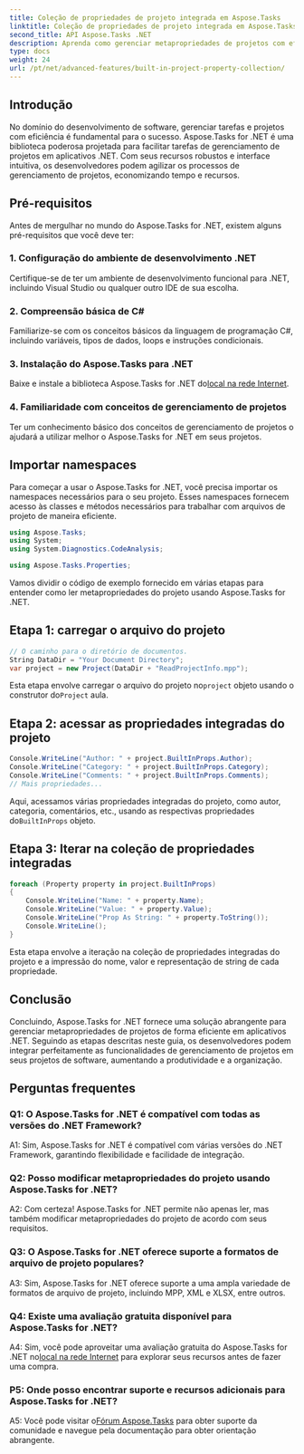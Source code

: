 ```yaml
---
title: Coleção de propriedades de projeto integrada em Aspose.Tasks
linktitle: Coleção de propriedades de projeto integrada em Aspose.Tasks
second_title: API Aspose.Tasks .NET
description: Aprenda como gerenciar metapropriedades de projetos com eficiência em aplicativos .NET usando Aspose.Tasks. Leia, modifique e itere propriedades sem esforço.
type: docs
weight: 24
url: /pt/net/advanced-features/built-in-project-property-collection/
---
```

## Introdução

No domínio do desenvolvimento de software, gerenciar tarefas e projetos com eficiência é fundamental para o sucesso. Aspose.Tasks for .NET é uma biblioteca poderosa projetada para facilitar tarefas de gerenciamento de projetos em aplicativos .NET. Com seus recursos robustos e interface intuitiva, os desenvolvedores podem agilizar os processos de gerenciamento de projetos, economizando tempo e recursos.

## Pré-requisitos

Antes de mergulhar no mundo do Aspose.Tasks for .NET, existem alguns pré-requisitos que você deve ter:

### 1. Configuração do ambiente de desenvolvimento .NET

Certifique-se de ter um ambiente de desenvolvimento funcional para .NET, incluindo Visual Studio ou qualquer outro IDE de sua escolha.

### 2. Compreensão básica de C#

Familiarize-se com os conceitos básicos da linguagem de programação C#, incluindo variáveis, tipos de dados, loops e instruções condicionais.

### 3. Instalação do Aspose.Tasks para .NET

Baixe e instale a biblioteca Aspose.Tasks for .NET do[local na rede Internet](https://releases.aspose.com/tasks/net/).

### 4. Familiaridade com conceitos de gerenciamento de projetos

Ter um conhecimento básico dos conceitos de gerenciamento de projetos o ajudará a utilizar melhor o Aspose.Tasks for .NET em seus projetos.

## Importar namespaces

Para começar a usar o Aspose.Tasks for .NET, você precisa importar os namespaces necessários para o seu projeto. Esses namespaces fornecem acesso às classes e métodos necessários para trabalhar com arquivos de projeto de maneira eficiente.

```csharp
using Aspose.Tasks;
using System;
using System.Diagnostics.CodeAnalysis;

using Aspose.Tasks.Properties;

```

Vamos dividir o código de exemplo fornecido em várias etapas para entender como ler metapropriedades do projeto usando Aspose.Tasks for .NET.

## Etapa 1: carregar o arquivo do projeto

```csharp
// O caminho para o diretório de documentos.
String DataDir = "Your Document Directory";
var project = new Project(DataDir + "ReadProjectInfo.mpp");
```

 Esta etapa envolve carregar o arquivo do projeto no`project` objeto usando o construtor do`Project` aula.

## Etapa 2: acessar as propriedades integradas do projeto

```csharp
Console.WriteLine("Author: " + project.BuiltInProps.Author);
Console.WriteLine("Category: " + project.BuiltInProps.Category);
Console.WriteLine("Comments: " + project.BuiltInProps.Comments);
// Mais propriedades...
```

 Aqui, acessamos várias propriedades integradas do projeto, como autor, categoria, comentários, etc., usando as respectivas propriedades do`BuiltInProps` objeto.

## Etapa 3: Iterar na coleção de propriedades integradas

```csharp
foreach (Property property in project.BuiltInProps)
{
    Console.WriteLine("Name: " + property.Name);
    Console.WriteLine("Value: " + property.Value);
    Console.WriteLine("Prop As String: " + property.ToString());
    Console.WriteLine();
}
```

Esta etapa envolve a iteração na coleção de propriedades integradas do projeto e a impressão do nome, valor e representação de string de cada propriedade.

## Conclusão

Concluindo, Aspose.Tasks for .NET fornece uma solução abrangente para gerenciar metapropriedades de projetos de forma eficiente em aplicativos .NET. Seguindo as etapas descritas neste guia, os desenvolvedores podem integrar perfeitamente as funcionalidades de gerenciamento de projetos em seus projetos de software, aumentando a produtividade e a organização.

## Perguntas frequentes

### Q1: O Aspose.Tasks for .NET é compatível com todas as versões do .NET Framework?

A1: Sim, Aspose.Tasks for .NET é compatível com várias versões do .NET Framework, garantindo flexibilidade e facilidade de integração.

### Q2: Posso modificar metapropriedades do projeto usando Aspose.Tasks for .NET?

A2: Com certeza! Aspose.Tasks for .NET permite não apenas ler, mas também modificar metapropriedades do projeto de acordo com seus requisitos.

### Q3: O Aspose.Tasks for .NET oferece suporte a formatos de arquivo de projeto populares?

A3: Sim, Aspose.Tasks for .NET oferece suporte a uma ampla variedade de formatos de arquivo de projeto, incluindo MPP, XML e XLSX, entre outros.

### Q4: Existe uma avaliação gratuita disponível para Aspose.Tasks for .NET?

 A4: Sim, você pode aproveitar uma avaliação gratuita do Aspose.Tasks for .NET no[local na rede Internet](https://releases.aspose.com/tasks/net/) para explorar seus recursos antes de fazer uma compra.

### P5: Onde posso encontrar suporte e recursos adicionais para Aspose.Tasks for .NET?

 A5: Você pode visitar o[Fórum Aspose.Tasks](https://forum.aspose.com/c/tasks/15) para obter suporte da comunidade e navegue pela documentação para obter orientação abrangente.